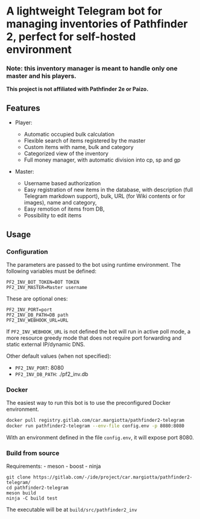 # A lightweight Telegram bot for managing inventories of Pathfinder 2, perfect for self-hosted environment

### **Note**: this inventory manager is meant to handle only one master and his players.

**This project is not affiliated with Pathfinder 2e or Paizo.**

## Features

- Player:
    - Automatic occupied bulk calculation
    - Flexible search of items registered by the master
    - Custom items with name, bulk and category
    - Categorized view of the inventory
    - Full money manager, with automatic division  into cp, sp and gp 

- Master:
    - Username based authorization
    - Easy registration of new items in the database, with description (full Telegram markdown support), bulk, URL (for Wiki contents or for images), name and category,
    - Easy remotion of items from DB,
    - Possibility to edit items 

## Usage
### Configuration

The parameters are passed to the bot using runtime environment. 
The following variables must be defined:
```
PF2_INV_BOT_TOKEN=BOT TOKEN
PF2_INV_MASTER=Master username
```

These are optional ones:
```
PF2_INV_PORT=port
PF2_INV_DB_PATH=DB path
PF2_INV_WEBHOOK_URL=URL
```

If `PF2_INV_WEBHOOK_URL` is not defined the bot will run in active poll mode, a more resource greedy mode that does not require port forwarding and static external IP/dynamic DNS.

Other default values (when not specified):
- `PF2_INV_PORT`: 8080
- `PF2_INV_DB_PATH`: ./pf2_inv.db

### Docker

The easiest way to run this bot is to use the preconfigured Docker environment.

```bash
docker pull registry.gitlab.com/car.margiotta/pathfinder2-telegram
docker run pathfinder2-telegram --env-file config.env -p 8080:8080
```

With an environment defined in the file `config.env`, it will expose port 8080.

### Build from source

Requirements:
    - meson
    - boost
    - ninja

```
git clone https://gitlab.com/-/ide/project/car.margiotta/pathfinder2-telegram/
cd pathfinder2-telegram
meson build
ninja -C build test
```

The executable will be at `build/src/pathfinder2_inv`
